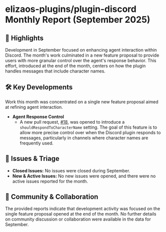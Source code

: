 # elizaos-plugins/plugin-discord Monthly Report (September 2025)

## 🚀 Highlights
Development in September focused on enhancing agent interaction within Discord. The month's work culminated in a new feature proposal to provide users with more granular control over the agent's response behavior. This effort, introduced at the end of the month, centers on how the plugin handles messages that include character names.

## 🛠️ Key Developments
Work this month was concentrated on a single new feature proposal aimed at refining agent interaction.

- **Agent Response Control**
  - A new pull request, [#18](https://github.com/elizaos-plugins/plugin-discord/pull/18), was opened to introduce a `shouldRespondToCharacterName` setting. The goal of this feature is to allow more precise control over when the Discord plugin responds to messages, particularly in channels where character names are frequently used.

## 🐛 Issues & Triage
- **Closed Issues:** No issues were closed during September.
- **New & Active Issues:** No new issues were opened, and there were no active issues reported for the month.

## 💬 Community & Collaboration
The provided reports indicate that development activity was focused on the single feature proposal opened at the end of the month. No further details on community discussion or collaboration were available in the data for September.